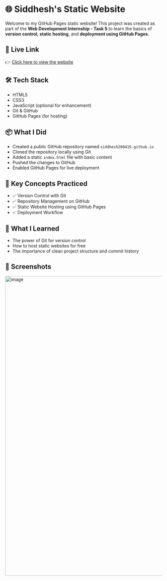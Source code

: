 # 🌐 Siddhesh's Static Website

Welcome to my GitHub Pages static website! This project was created as part of the **Web Development Internship - Task 5** to learn the basics of **version control, static hosting**, and **deployment using GitHub Pages**.

## 🚀 Live Link

👉 [Click here to view the website](https://siddhesh200419.github.io/)

## 🛠️ Tech Stack

- HTML5
- CSS3
- JavaScript (optional for enhancement)
- Git & GitHub
- GitHub Pages (for hosting)

## 📦 What I Did

- Created a public GitHub repository named `siddhesh200419.github.io`
- Cloned the repository locally using Git
- Added a static `index.html` file with basic content
- Pushed the changes to GitHub
- Enabled GitHub Pages for live deployment

## 🎯 Key Concepts Practiced

- ✅ Version Control with Git
- ✅ Repository Management on GitHub
- ✅ Static Website Hosting using GitHub Pages
- ✅ Deployment Workflow

## 🧠 What I Learned

- The power of Git for version control
- How to host static websites for free
- The importance of clean project structure and commit history

## 📸 Screenshots
<img width="960" alt="image" src="https://github.com/user-attachments/assets/4cc6375d-12f2-4c49-a76c-ea1390a20b66" />





